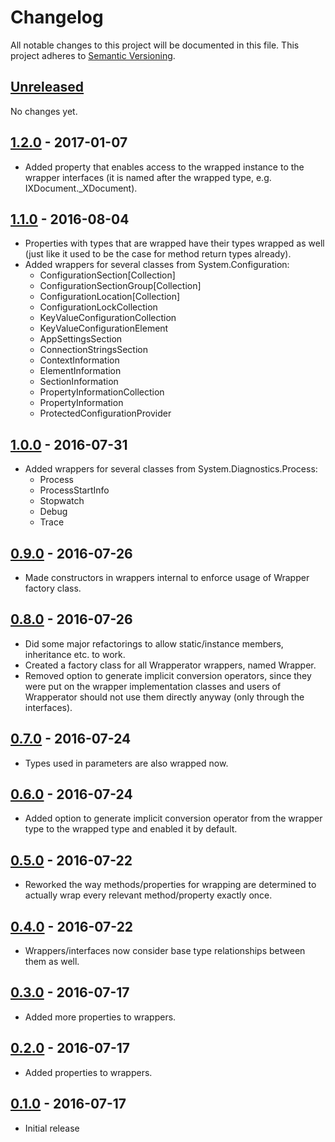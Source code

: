 # Changelog

All notable changes to this project will be documented in this file.
This project adheres to [Semantic Versioning](http://semver.org/).

## [Unreleased](https://github.com/chrischu/Wrapperator/compare/v1.2.0...HEAD)

No changes yet.

## [1.2.0](https://github.com/chrischu/Wrapperator/compare/v1.1.0...v1.2.0) - 2017-01-07

* Added property that enables access to the wrapped instance to the wrapper interfaces (it is named after the wrapped type, e.g. IXDocument._XDocument).

## [1.1.0](https://github.com/chrischu/Wrapperator/compare/v1.0.0...v1.1.0) - 2016-08-04

* Properties with types that are wrapped have their types wrapped as well (just like it used to be the case for method return types already).
* Added wrappers for several classes from System.Configuration:
  * ConfigurationSection\[Collection\]
  * ConfigurationSectionGroup\[Collection\]
  * ConfigurationLocation\[Collection\]
  * ConfigurationLockCollection
  * KeyValueConfigurationCollection
  * KeyValueConfigurationElement
  * AppSettingsSection
  * ConnectionStringsSection
  * ContextInformation
  * ElementInformation
  * SectionInformation
  * PropertyInformationCollection
  * PropertyInformation
  * ProtectedConfigurationProvider
  

## [1.0.0](https://github.com/chrischu/Wrapperator/compare/v0.9.0...v1.0.0) - 2016-07-31

* Added wrappers for several classes from System.Diagnostics.Process:
  * Process
  * ProcessStartInfo
  * Stopwatch
  * Debug
  * Trace

## [0.9.0](https://github.com/chrischu/Wrapperator/compare/v0.8.0...v0.9.0) - 2016-07-26

* Made constructors in wrappers internal to enforce usage of Wrapper factory class.

## [0.8.0](https://github.com/chrischu/Wrapperator/compare/v0.7.0...v0.8.0) - 2016-07-26

* Did some major refactorings to allow static/instance members, inheritance etc. to work.
* Created a factory class for all Wrapperator wrappers, named Wrapper.
* Removed option to generate implicit conversion operators, since they were put on the wrapper implementation classes and users of Wrapperator should not use them directly anyway (only through the interfaces).

## [0.7.0](https://github.com/chrischu/Wrapperator/compare/v0.6.0...v0.7.0) - 2016-07-24

* Types used in parameters are also wrapped now.

## [0.6.0](https://github.com/chrischu/Wrapperator/compare/v0.5.0...v0.6.0) - 2016-07-24

* Added option to generate implicit conversion operator from the wrapper type to the wrapped type and enabled it by default.

## [0.5.0](https://github.com/chrischu/Wrapperator/compare/v0.4.0...v0.5.0) - 2016-07-22

* Reworked the way methods/properties for wrapping are determined to actually wrap every relevant method/property exactly once.

## [0.4.0](https://github.com/chrischu/Wrapperator/compare/v0.3.0...v0.4.0) - 2016-07-22

* Wrappers/interfaces now consider base type relationships between them as well.

## [0.3.0](https://github.com/chrischu/Wrapperator/compare/v0.2.0...v0.3.0) - 2016-07-17

* Added more properties to wrappers.

## [0.2.0](https://github.com/chrischu/Wrapperator/compare/v0.1.0...v0.2.0) - 2016-07-17

* Added properties to wrappers.

## [0.1.0](https://github.com/chrischu/Wrapperator/compare/eff7943874ae5e127a601ebc455e0904faec01a3...v0.1.0) - 2016-07-17

* Initial release
